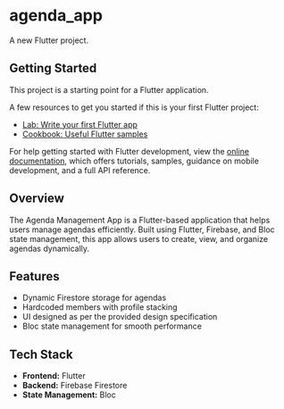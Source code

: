 # agenda_app

A new Flutter project.

## Getting Started

This project is a starting point for a Flutter application.

A few resources to get you started if this is your first Flutter project:

- [Lab: Write your first Flutter app](https://docs.flutter.dev/get-started/codelab)
- [Cookbook: Useful Flutter samples](https://docs.flutter.dev/cookbook)

For help getting started with Flutter development, view the
[online documentation](https://docs.flutter.dev/), which offers tutorials,
samples, guidance on mobile development, and a full API reference.

## Overview
The Agenda Management App is a Flutter-based application that helps users manage agendas efficiently. Built using Flutter, Firebase, and Bloc state management, this app allows users to create, view, and organize agendas dynamically.

## Features
- Dynamic Firestore storage for agendas
- Hardcoded members with profile stacking
- UI designed as per the provided design specification
- Bloc state management for smooth performance

## Tech Stack
- **Frontend:** Flutter
- **Backend:** Firebase Firestore
- **State Management:** Bloc


